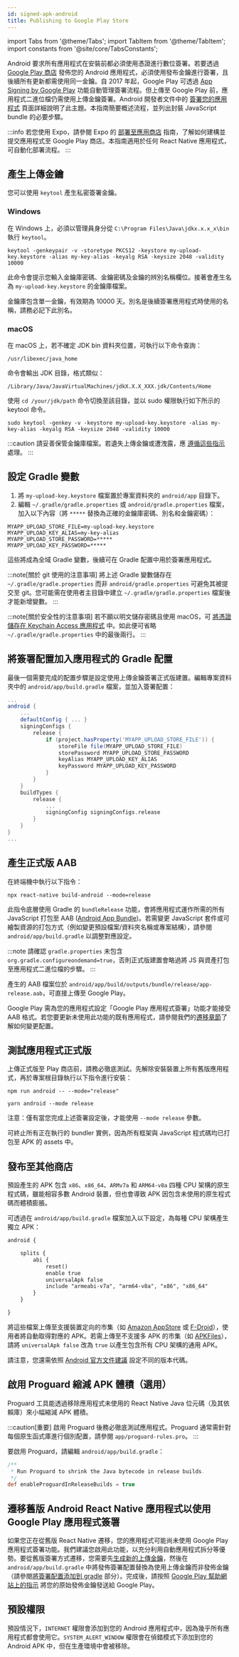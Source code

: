 ```yaml
---
id: signed-apk-android
title: Publishing to Google Play Store
---
```


import Tabs from '@theme/Tabs'; import TabItem from '@theme/TabItem'; import constants from '@site/core/TabsConstants';

Android 要求所有應用程式在安裝前都必須使用憑證進行數位簽署。若要透過 [Google Play 商店](https://play.google.com/store) 發佈您的 Android 應用程式，必須使用發布金鑰進行簽署，且後續所有更新都需使用同一金鑰。自 2017 年起，Google Play 可透過 [App Signing by Google Play](https://developer.android.com/studio/publish/app-signing#app-signing-google-play) 功能自動管理簽署流程。但上傳至 Google Play 前，應用程式二進位檔仍需使用上傳金鑰簽署。Android 開發者文件中的 [簽署您的應用程式](https://developer.android.com/tools/publishing/app-signing.html) 頁面詳細說明了此主題。本指南簡要概述流程，並列出封裝 JavaScript bundle 的必要步驟。

:::info
若您使用 Expo，請參閱 Expo 的 [部署至應用商店](https://docs.expo.dev/distribution/app-stores/) 指南，了解如何建構並提交應用程式至 Google Play 商店。本指南適用於任何 React Native 應用程式，可自動化部署流程。
:::

## 產生上傳金鑰

您可以使用 `keytool` 產生私密簽署金鑰。

### Windows

在 Windows 上，必須以管理員身分從 `C:\Program Files\Java\jdkx.x.x_x\bin` 執行 `keytool`。

```shell
keytool -genkeypair -v -storetype PKCS12 -keystore my-upload-key.keystore -alias my-key-alias -keyalg RSA -keysize 2048 -validity 10000
```

此命令會提示您輸入金鑰庫密碼、金鑰密碼及金鑰的辨別名稱欄位。接著會產生名為 `my-upload-key.keystore` 的金鑰庫檔案。

金鑰庫包含單一金鑰，有效期為 10000 天。別名是後續簽署應用程式時使用的名稱，請務必記下此別名。

### macOS

在 macOS 上，若不確定 JDK bin 資料夾位置，可執行以下命令查詢：

```shell
/usr/libexec/java_home
```

命令會輸出 JDK 目錄，格式類似：

```shell
/Library/Java/JavaVirtualMachines/jdkX.X.X_XXX.jdk/Contents/Home
```

使用 `cd /your/jdk/path` 命令切換至該目錄，並以 sudo 權限執行如下所示的 keytool 命令。

```shell
sudo keytool -genkey -v -keystore my-upload-key.keystore -alias my-key-alias -keyalg RSA -keysize 2048 -validity 10000
```

:::caution
請妥善保管金鑰庫檔案。若遺失上傳金鑰或遭洩露，應 [遵循這些指示](https://support.google.com/googleplay/android-developer/answer/7384423#reset) 處理。
:::

## 設定 Gradle 變數

1. 將 `my-upload-key.keystore` 檔案置於專案資料夾的 `android/app` 目錄下。
2. 編輯 `~/.gradle/gradle.properties` 或 `android/gradle.properties` 檔案，加入以下內容（將 `*****` 替換為正確的金鑰庫密碼、別名和金鑰密碼）：

```
MYAPP_UPLOAD_STORE_FILE=my-upload-key.keystore
MYAPP_UPLOAD_KEY_ALIAS=my-key-alias
MYAPP_UPLOAD_STORE_PASSWORD=*****
MYAPP_UPLOAD_KEY_PASSWORD=*****
```

這些將成為全域 Gradle 變數，後續可在 Gradle 配置中用於簽署應用程式。

:::note[關於 git 使用的注意事項]
將上述 Gradle 變數儲存在 `~/.gradle/gradle.properties` 而非 `android/gradle.properties` 可避免其被提交至 git。您可能需在使用者主目錄中建立 `~/.gradle/gradle.properties` 檔案後才能新增變數。
:::

:::note[關於安全性的注意事項]
若不願以明文儲存密碼且使用 macOS，可 [將憑證儲存在 Keychain Access 應用程式](https://pilloxa.gitlab.io/posts/safer-passwords-in-gradle/) 中。如此便可省略 `~/.gradle/gradle.properties` 中的最後兩行。
:::

## 將簽署配置加入應用程式的 Gradle 配置

最後一個需要完成的配置步驟是設定使用上傳金鑰簽署正式版建置。編輯專案資料夾中的 `android/app/build.gradle` 檔案，並加入簽署配置：

```groovy
...
android {
    ...
    defaultConfig { ... }
    signingConfigs {
        release {
            if (project.hasProperty('MYAPP_UPLOAD_STORE_FILE')) {
                storeFile file(MYAPP_UPLOAD_STORE_FILE)
                storePassword MYAPP_UPLOAD_STORE_PASSWORD
                keyAlias MYAPP_UPLOAD_KEY_ALIAS
                keyPassword MYAPP_UPLOAD_KEY_PASSWORD
            }
        }
    }
    buildTypes {
        release {
            ...
            signingConfig signingConfigs.release
        }
    }
}
...
```

## 產生正式版 AAB

在終端機中執行以下指令：

```shell
npx react-native build-android --mode=release
```

此指令底層使用 Gradle 的 `bundleRelease` 功能，會將應用程式運作所需的所有 JavaScript 打包至 AAB ([Android App Bundle](https://developer.android.com/guide/app-bundle))。若需變更 JavaScript 套件或可繪製資源的打包方式（例如變更預設檔案/資料夾名稱或專案結構），請參閱 `android/app/build.gradle` 以調整對應設定。

:::note
請確認 `gradle.properties` 未包含 `org.gradle.configureondemand=true`，否則正式版建置會略過將 JS 與資產打包至應用程式二進位檔的步驟。
:::

產生的 AAB 檔案位於 `android/app/build/outputs/bundle/release/app-release.aab`，可直接上傳至 Google Play。

Google Play 需為您的應用程式設定「Google Play 應用程式簽署」功能才能接受 AAB 格式。若您要更新未使用此功能的既有應用程式，請參閱我們的[遷移章節](#migrating-old-android-react-native-apps-to-use-app-signing-by-google-play)了解如何變更配置。

## 測試應用程式正式版

上傳正式版至 Play 商店前，請務必徹底測試。先解除安裝裝置上所有舊版應用程式，再於專案根目錄執行以下指令進行安裝：

<Tabs groupId="package-manager" queryString defaultValue={constants.defaultPackageManager} values={constants.packageManagers}>
<TabItem value="npm">

```shell
npm run android -- --mode="release"
```

</TabItem>
<TabItem value="yarn">

```shell
yarn android --mode release
```

</TabItem>
</Tabs>

注意：僅有當您完成上述簽署設定後，才能使用 `--mode release` 參數。

可終止所有正在執行的 bundler 實例，因為所有框架與 JavaScript 程式碼均已打包至 APK 的 assets 中。

## 發布至其他商店

預設產生的 APK 包含 `x86`、`x86_64`、`ARMv7a` 和 `ARM64-v8a` 四種 CPU 架構的原生程式碼，雖能相容多數 Android 裝置，但也會導致 APK 因包含未使用的原生程式碼而體積膨脹。

可透過在 `android/app/build.gradle` 檔案加入以下設定，為每種 CPU 架構產生獨立 APK：

```diff
android {

    splits {
        abi {
            reset()
            enable true
            universalApk false
            include "armeabi-v7a", "arm64-v8a", "x86", "x86_64"
        }
    }

}
```

將這些檔案上傳至支援裝置定向的市集（如 [Amazon AppStore](https://developer.amazon.com/docs/app-submission/device-filtering-and-compatibility.html) 或 [F-Droid](https://f-droid.org/en/)），使用者將自動取得對應的 APK。若需上傳至不支援多 APK 的市集（如 [APKFiles](https://www.apkfiles.com/)），請將 `universalApk false` 改為 `true` 以產生包含所有 CPU 架構的通用 APK。

請注意，您還需依照 [Android 官方文件建議](https://developer.android.com/studio/build/configure-apk-splits#configure-APK-versions) 設定不同的版本代碼。

## 啟用 Proguard 縮減 APK 體積（選用）

Proguard 工具能透過移除應用程式未使用的 React Native Java 位元碼（及其依賴庫）來小幅縮減 APK 體積。

:::caution[重要]
啟用 Proguard 後務必徹底測試應用程式。Proguard 通常需針對每個原生函式庫進行個別配置，請參閱 `app/proguard-rules.pro`。
:::

要啟用 Proguard，請編輯 `android/app/build.gradle`：

```groovy
/**
 * Run Proguard to shrink the Java bytecode in release builds.
 */
def enableProguardInReleaseBuilds = true
```

## 遷移舊版 Android React Native 應用程式以使用 Google Play 應用程式簽署

如果您正在從舊版 React Native 遷移，您的應用程式可能尚未使用 Google Play 應用程式簽署功能。我們建議您啟用此功能，以充分利用自動應用程式拆分等優勢。要從舊版簽署方式遷移，您需要先[生成新的上傳金鑰](#generating-an-upload-key)，然後在 `android/app/build.gradle` 中將發佈簽署配置替換為使用上傳金鑰而非發佈金鑰（請參閱[將簽署配置添加到 gradle](#adding-signing-config-to-your-apps-gradle-config) 部分）。完成後，請按照 [Google Play 幫助網站上的指示](https://support.google.com/googleplay/android-developer/answer/7384423) 將您的原始發佈金鑰發送給 Google Play。

## 預設權限

預設情況下，`INTERNET` 權限會添加到您的 Android 應用程式中，因為幾乎所有應用程式都會使用它。`SYSTEM_ALERT_WINDOW` 權限會在偵錯模式下添加到您的 Android APK 中，但在生產環境中會被移除。